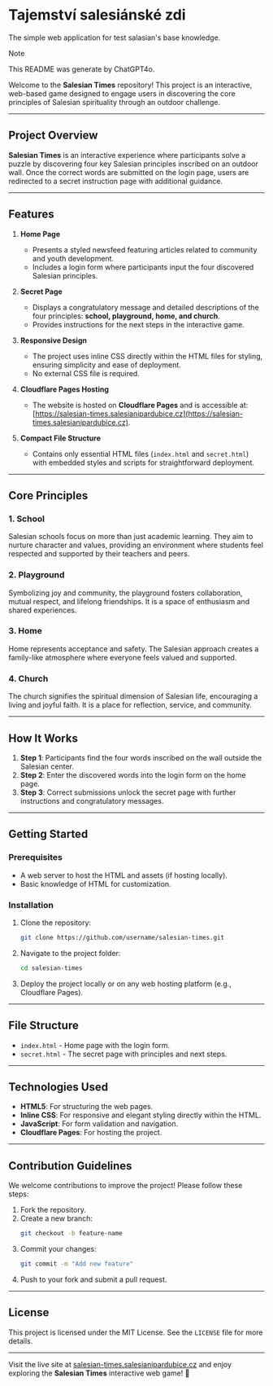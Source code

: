 # Tajemství salesiánské zdi

The simple web application for test salasian's base knowledge. 

> [!NOTE]
> This README was generate by ChatGPT4o.

Welcome to the **Salesian Times** repository! This project is an interactive, web-based game designed to engage users in discovering the core principles of Salesian spirituality through an outdoor challenge.

---

## Project Overview

**Salesian Times** is an interactive experience where participants solve a puzzle by discovering four key Salesian principles inscribed on an outdoor wall. Once the correct words are submitted on the login page, users are redirected to a secret instruction page with additional guidance.

---

## Features

1. **Home Page**  
   - Presents a styled newsfeed featuring articles related to community and youth development.
   - Includes a login form where participants input the four discovered Salesian principles.

2. **Secret Page**  
   - Displays a congratulatory message and detailed descriptions of the four principles: **school, playground, home, and church**.
   - Provides instructions for the next steps in the interactive game.

3. **Responsive Design**  
   - The project uses inline CSS directly within the HTML files for styling, ensuring simplicity and ease of deployment.
   - No external CSS file is required.

4. **Cloudflare Pages Hosting**  
   - The website is hosted on **Cloudflare Pages** and is accessible at:  
     [https://salesian-times.salesianipardubice.cz](https://salesian-times.salesianipardubice.cz).

5. **Compact File Structure**  
   - Contains only essential HTML files (`index.html` and `secret.html`) with embedded styles and scripts for straightforward deployment.

---

## Core Principles

### 1. School
Salesian schools focus on more than just academic learning. They aim to nurture character and values, providing an environment where students feel respected and supported by their teachers and peers.

### 2. Playground
Symbolizing joy and community, the playground fosters collaboration, mutual respect, and lifelong friendships. It is a space of enthusiasm and shared experiences.

### 3. Home
Home represents acceptance and safety. The Salesian approach creates a family-like atmosphere where everyone feels valued and supported.

### 4. Church
The church signifies the spiritual dimension of Salesian life, encouraging a living and joyful faith. It is a place for reflection, service, and community.

---

## How It Works

1. **Step 1**: Participants find the four words inscribed on the wall outside the Salesian center.
2. **Step 2**: Enter the discovered words into the login form on the home page.
3. **Step 3**: Correct submissions unlock the secret page with further instructions and congratulatory messages.

---

## Getting Started

### Prerequisites
- A web server to host the HTML and assets (if hosting locally).
- Basic knowledge of HTML for customization.

### Installation
1. Clone the repository:
   ```bash
   git clone https://github.com/username/salesian-times.git
   ```
2. Navigate to the project folder:
   ```bash
   cd salesian-times
   ```
3. Deploy the project locally or on any web hosting platform (e.g., Cloudflare Pages).

---

## File Structure

- `index.html` - Home page with the login form.
- `secret.html` - The secret page with principles and next steps.

---

## Technologies Used

- **HTML5**: For structuring the web pages.
- **Inline CSS**: For responsive and elegant styling directly within the HTML.
- **JavaScript**: For form validation and navigation.
- **Cloudflare Pages**: For hosting the project.

---

## Contribution Guidelines

We welcome contributions to improve the project! Please follow these steps:

1. Fork the repository.
2. Create a new branch:
   ```bash
   git checkout -b feature-name
   ```
3. Commit your changes:
   ```bash
   git commit -m "Add new feature"
   ```
4. Push to your fork and submit a pull request.

---

## License

This project is licensed under the MIT License. See the `LICENSE` file for more details.

---

Visit the live site at [salesian-times.salesianipardubice.cz](https://salesian-times.salesianipardubice.cz) and enjoy exploring the **Salesian Times** interactive web game! 🚀